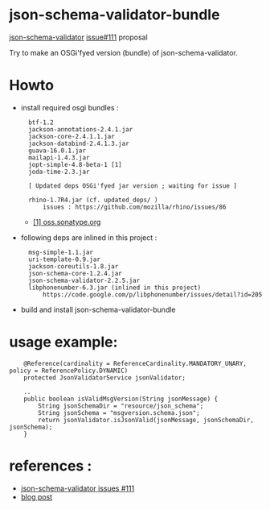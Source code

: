 json-schema-validator-bundle
============================

[json-schema-validator](https://github.com/fge/json-schema-validator) [issue#111](https://github.com/fge/json-schema-validator/issues/111) proposal

Try to make an OSGi'fyed version (bundle) of json-schema-validator.

Howto
=====

* install required osgi bundles :

        btf-1.2
        jackson-annotations-2.4.1.jar
        jackson-core-2.4.1.1.jar
        jackson-databind-2.4.1.3.jar
        guava-16.0.1.jar
        mailapi-1.4.3.jar
        jopt-simple-4.8-beta-1 [1]
        joda-time-2.3.jar

        [ Updated deps OSGi'fyed jar version ; waiting for issue ] 

        rhino-1.7R4.jar (cf. updated_deps/ )
            issues : https://github.com/mozilla/rhino/issues/86 

    * [[1] oss.sonatype.org](https://oss.sonatype.org/#nexus-search;quick~jopt-simple)

* following deps are inlined in this project :

        msg-simple-1.1.jar
        uri-template-0.9.jar
        jackson-coreutils-1.8.jar
        json-schema-core-1.2.4.jar
        json-schema-validator-2.2.5.jar
        libphonenumber-6.3.jar (inlined in this project)
            https://code.google.com/p/libphonenumber/issues/detail?id=205 


* build and install json-schema-validator-bundle


usage example:
==============
```
    @Reference(cardinality = ReferenceCardinality.MANDATORY_UNARY, policy = ReferencePolicy.DYNAMIC)
    protected JsonValidatorService jsonValidator;
    
    ..
    public boolean isValidMsgVersion(String jsonMessage) {
        String jsonSchemaDir = "resource/json_schema";
        String jsonSchema = "msgversion.schema.json";
        return jsonValidator.isJsonValid(jsonMessage, jsonSchemaDir, jsonSchema);
    }
```

references :
============
* [json-schema-validator issues #111](https://github.com/fge/json-schema-validator/issues/111)
* [blog post](http://curiositedevie.blogspot.fr/2014/08/use-json-schema-validator-as-osgi-bundle.html)
